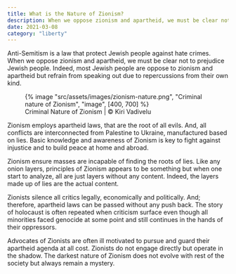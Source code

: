 ```yaml
---
title: What is the Nature of Zionism?
description: When we oppose zionism and apartheid, we must be clear not to prejudice Jewish people
date: 2021-03-08
category: "liberty"
---
```


Anti-Semitism is a law that protect Jewish people against hate crimes. When we oppose zionism and apartheid, we must be clear not to prejudice Jewish people. Indeed, most Jewish people are oppose to zionism and apartheid but refrain from speaking out due to repercussions from their own kind.

<!-- excerpt -->

<figure>
{% image "src/assets/images/zionism-nature.png", "Criminal nature of Zionism", "image", [400, 700] %}
<figcaption>Criminal Nature of Zionism | © Kiri Vadivelu</figcaption>
</figure>

Zionism employs apartheid laws, that are the root of all evils. And, all conflicts are interconnected from Palestine to Ukraine, manufactured based on lies. Basic knowledge and awareness of Zionism is key to fight against injustice and to build peace at home and abroad.

Zionism ensure masses are incapable of finding the roots of lies. Like any onion layers, principles of Zionism appears to be something but when one start to analyze, all are just layers without any content. Indeed, the layers made up of lies are the actual content.

Zionists silence all critics legally, economically and politically. And; therefore, apartheid laws can be passed without any push back. The story of holocaust is often repeated when criticism surface even though all minorities faced genocide at some point and still continues in the hands of their oppressors.

Advocates of Zionists are often ill motivated to pursue and guard their apartheid agenda at all cost. Zionists do not engage directly but operate in the shadow. The darkest nature of Zionism does not evolve with rest of the society but always remain a mystery.
